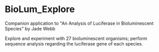 # BioLum_Explore
Companion application to "An Analysis of Luciferase in Bioluminescent Species" by Jade Webb

Explore and experiment with 27 bioluminescent organisms; perform sequence analysis regarding the luciferase gene of each species.
